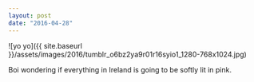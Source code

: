 ```yaml
---
layout: post
date: "2016-04-28"
---
```


![yo yo]({{ site.baseurl }}/assets/images/2016/tumblr_o6bz2ya9r01r16syio1_1280-768x1024.jpg)

Boi wondering if everything in Ireland is going to be softly lit in pink.
